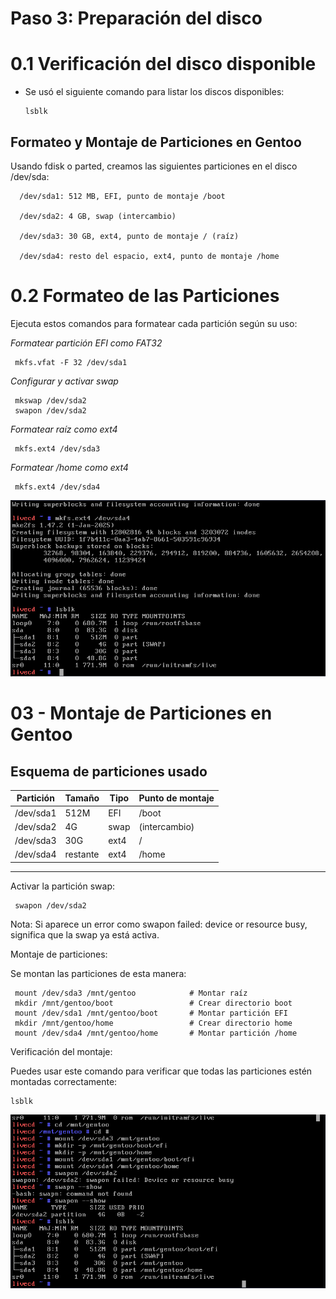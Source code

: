 # Paso 3: Preparación del disco

# 0.1 Verificación del disco disponible

- Se usó el siguiente comando para listar los discos disponibles:
 
      lsblk

## Formateo y Montaje de Particiones en Gentoo

Usando fdisk o parted, creamos las siguientes particiones en el disco /dev/sda:

      /dev/sda1: 512 MB, EFI, punto de montaje /boot

      /dev/sda2: 4 GB, swap (intercambio)

      /dev/sda3: 30 GB, ext4, punto de montaje / (raíz)

      /dev/sda4: resto del espacio, ext4, punto de montaje /home


 # 0.2 Formateo de las Particiones

 Ejecuta estos comandos para formatear cada partición según su uso:

   *Formatear partición EFI como FAT32*

     mkfs.vfat -F 32 /dev/sda1

   *Configurar y activar swap*

     mkswap /dev/sda2
     swapon /dev/sda2

   *Formatear raíz como ext4*

     mkfs.ext4 /dev/sda3

   *Formatear /home como ext4*

     mkfs.ext4 /dev/sda4



![particiones](../imagenes/particiones.png)

# 03 - Montaje de Particiones en Gentoo

## Esquema de particiones usado

| Partición  | Tamaño   | Tipo     | Punto de montaje |
|------------|----------|----------|------------------|
| /dev/sda1  | 512M     | EFI      | /boot            |
| /dev/sda2  | 4G       | swap     | (intercambio)    |
| /dev/sda3  | 30G      | ext4     | /                |
| /dev/sda4  | restante | ext4     | /home            |

---

Activar la partición swap:

     swapon /dev/sda2

Nota: Si aparece un error como swapon failed: device or resource busy, significa que la swap ya está activa.

Montaje de particiones:

Se montan las particiones de esta manera:

     mount /dev/sda3 /mnt/gentoo            # Montar raíz
     mkdir /mnt/gentoo/boot                 # Crear directorio boot
     mount /dev/sda1 /mnt/gentoo/boot       # Montar partición EFI
     mkdir /mnt/gentoo/home                 # Crear directorio home
     mount /dev/sda4 /mnt/gentoo/home       # Montar partición /home

Verificación del montaje:

Puedes usar este comando para verificar que todas las particiones estén montadas correctamente:

    lsblk

![montaje](<../imagenes/montaje de discos.png>)
